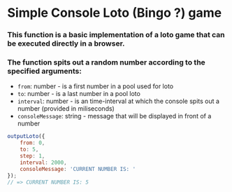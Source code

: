 # Simple Console Loto (Bingo ?) game

### This function is a basic implementation of a loto game that can be executed directly in a browser.

### The function spits out a random number according to the specified arguments:

* `from`: number - is a first number in a pool used for loto
* `to`: number - is a last number in a pool loto
* `interval`: number - is an time-interval at which the console spits out a number (provided in miliseconds)
* `consoleMessage`: string - message that will be displayed in front of a number


``` javascript
outputLoto({ 
    from: 0,
    to: 5,
    step: 1,
    interval: 2000,
    consoleMessage: 'CURRENT NUMBER IS: '
});
// => CURRENT NUMBER IS: 5


```